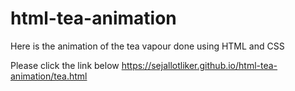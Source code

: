 # html-tea-animation
Here is the animation of the tea vapour done using HTML and CSS

Please click the link below
https://sejallotliker.github.io/html-tea-animation/tea.html 
